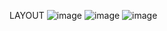 LAYOUT
![image](https://github.com/user-attachments/assets/79edc37a-f71f-4094-8ade-7e78dbaa655c)
![image](https://github.com/user-attachments/assets/927e13dd-b01a-4389-9532-f6904f52317b)
![image](https://github.com/user-attachments/assets/62a7a9fc-5238-4da3-8ad0-1ae2f61bab63)

